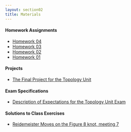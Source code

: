 ```yaml
---
layout: section02
title: Materials
---
```


#### Homework Assignments
<ul>
<li><a href="{{site.baseurl}}/topknots/homework04.pdf">Homework 04</a></li>
<li><a href="{{site.baseurl}}/topknots/homework03.pdf">Homework 03</a></li>
<li><a href="{{site.baseurl}}/topknots/homework02.pdf">Homework 02</a></li>
<li><a href="{{site.baseurl}}/topknots/homework01.pdf">Homework 01</a></li>
</ul>

#### Projects

* [The Final Project for the Topology Unit][proj]

[proj]: {{site.baseurl}}/topknots/Knots_Project.pdf

#### Exam Specifications

* [Description of Expectations for the Topology Unit Exam][exam]

[exam]: {{site.baseurl}}/topknots/topknots-examspecs.pdf

#### Solutions to Class Exercises
<ul>
<li><a href="{{site.baseurl}}/topknots/FigureEightKnot-ReidemeisterMoves.pdf">Reidemeister
Moves on the Figure 8 knot, meeting 7</a></li>
<ul>
